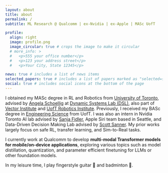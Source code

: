 ```yaml
---
layout: about
title: about
permalink: /
subtitle: ML Research @ Qualcomm | ex-Nvidia | ex-Apple | MASc UofT

profile:
  align: right
  image: profile.png
  image_circular: true # crops the image to make it circular
  # more_info: >
  #   <p>555 your office number</p>
  #   <p>123 your address street</p>
  #   <p>Your City, State 12345</p>

news: true # includes a list of news items
selected_papers: true # includes a list of papers marked as "selected={true}"
social: true # includes social icons at the bottom of the page
---
```


<!-- Write your biography here. Tell the world about yourself. Link to your favorite [subreddit](http://reddit.com). You can put a picture in, too. The code is already in, just name your picture `prof_pic.jpg` and put it in the `img/` folder.

Put your address / P.O. box / other info right below your picture. You can also disable any of these elements by editing `profile` property of the YAML header of your `_pages/about.md`. Edit `_bibliography/papers.bib` and Jekyll will render your [publications page](/al-folio/publications/) automatically.

Link to your social media connections, too. This theme is set up to use [Font Awesome icons](https://fontawesome.com/) and [Academicons](https://jpswalsh.github.io/academicons/), like the ones below. Add your Facebook, Twitter, LinkedIn, Google Scholar, or just disable all of them.

 -->


I obtained my MASc degree in RL and Robotics from [University of Toronto](https://www.utoronto.ca/), advised by [Angela Schoellig](https://www.dynsyslab.org/prof-angela-schoellig/) at [Dynamic Systems Lab (DSL)](https://www.dynsyslab.org/vision-news/), also part of [Vector Institute](https://vectorinstitute.ai/) and [UofT Robotics Institute](https://robotics.utoronto.ca/). Previously, I received my BASc degree in [Engineering Science](https://engsci.utoronto.ca/) from UofT. I was also an intern in Nvidia Toronto AI lab advised by [Sanja Fidler](https://www.cs.utoronto.ca/~fidler/), Apple Siri team based in Seattle, and Data-Driven Decision Making Lab advised by [Scott Sanner](https://www.mie.utoronto.ca/faculty_staff/sanner/). My prior works largely focus on safe RL, transfer learning, and Sim-to-Real tasks.

I currently work at Qualcomm to develop **multi-modal Transformer models for mobile/on-device applications**, exploring various topics such as model distillation, quantization, and parameter efficient finetuning for LLMs or other foundation models. 

In my leisure time, I play fingerstyle guitar :guitar: and badminton :badminton:.